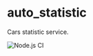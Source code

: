 # auto_statistic

Cars statistic service.

![Node.js CI](https://github.com/Laapi/auto_statistic/workflows/Node.js%20CI/badge.svg)
